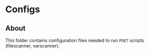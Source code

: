 # Configs

## About
This folder contains configuration files needed to run `POET` scripts (filescanner, varscanner).
